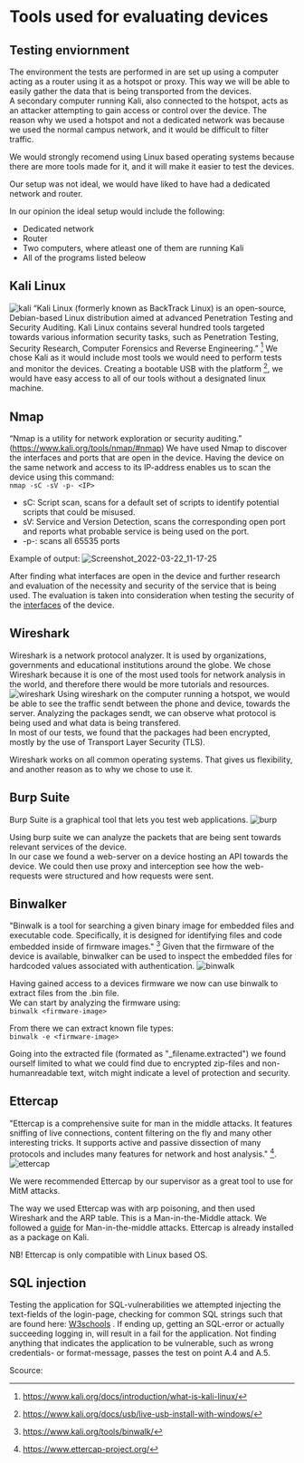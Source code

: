 
# Tools used for evaluating devices

## Testing enviornment
The environment the tests are performed in are set up using a computer acting as a router using it as a hotspot or proxy. This way we will be able to easily gather the data that is being transported from the devices.  
A secondary computer running Kali, also connected to the hotspot, acts as an attacker attempting to gain access or control over the device. The reason why we used a hotspot and not a dedicated network was because we used the normal campus network, and it would be difficult to filter traffic.

We would strongly recomend using Linux based operating systems because there are more tools made for it, and it will make it easier to test the devices.

Our setup was not ideal, we would have liked to have had a dedicated network and router. 

In our opinion the ideal setup would include the following:
- Dedicated network
- Router
- Two computers, where atleast one of them are running Kali
- All of the programs listed beleow


## Kali Linux
![kali](https://user-images.githubusercontent.com/98017528/159913136-72ea965a-3430-41c5-932d-ab37b8b7999e.png)
“Kali Linux (formerly known as BackTrack Linux) is an open-source, Debian-based Linux distribution aimed at advanced Penetration Testing and Security Auditing. Kali Linux contains several hundred tools targeted towards various information security tasks, such as Penetration Testing, Security Research, Computer Forensics and Reverse Engineering.” [^1]
We chose Kali as it would include most tools we would need to perform tests and monitor the devices. Creating a bootable USB with the platform [^2], we would have easy access to all of our tools without a designated linux machine.

## Nmap
“Nmap is a utility for network exploration or security auditing.” (https://www.kali.org/tools/nmap/#nmap)
We have used Nmap to discover the interfaces and ports that are open in the device. Having the device on the same network and access to its IP-address enables us to scan the device using this command:  
```nmap -sC -sV -p- <IP>```
- sC: Script scan, scans for a default set of scripts to identify potential scripts that could be misused.
- sV: Service and Version Detection, scans the corresponding open port and reports what probable service is being used on the port.
- -p-: scans all 65535 ports

Example of output:
![Screenshot_2022-03-22_11-17-25](https://user-images.githubusercontent.com/98017528/159465247-7c69ae95-9645-47d6-9ed9-79caa135f1f5.png)

After finding what interfaces are open in the device and further research and evaluation of the necessity and security  of the service that is being used.
The evaluation is taken into consideration when testing the security of the [interfaces](https://github.com/janstrng/Evaluating-IoT-devices/blob/main/Framework.md#interfaces) of the device.


## Wireshark
Wireshark is a network protocol analyzer. It is used by organizations, governments and educational institutions around the globe. We chose Wireshark because it is one of the most used tools for network analysis in the world, and therefore there would be more tutorials and resources.
![wireshark](https://user-images.githubusercontent.com/98017528/159920105-bd147713-f39a-4c41-8339-2ee758d05d3e.png)
Using wireshark on the computer running a hotspot, we would be able to see the traffic sendt between the phone and device, towards the server. Analyzing the packages sendt, we can observe what protocol is being used and what data is being transfered.  
In most of our tests, we found that the packages had been encrypted, mostly by the use of Transport Layer Security (TLS).


Wireshark works on all common operating systems. That gives us flexibility, and another reason as to why we chose to use it.

## Burp Suite
Burp Suite is a graphical tool that lets you test web applications.
![burp](https://user-images.githubusercontent.com/98017528/159920099-27b1463c-b8e9-4c1c-b910-ae2757342313.png)

Using burp suite we can analyze the packets that are being sent towards relevant services of the device.  
In our case we found a web-server on a device hosting an API towards the device. We could then use proxy and interception see how the web-requests were structured and how requests were sent.

## Binwalker
"Binwalk is a tool for searching a given binary image for embedded files and executable code. Specifically, it is designed for identifying files and code embedded inside of firmware images." [^3] 
Given that the firmware of the device is available, binwalker can be used to inspect the embedded files for hardcoded values associated with authentication. 
![binwalk](https://user-images.githubusercontent.com/98017528/159920094-c4717241-90d2-43e0-933a-fbefe1d6b4de.png)

Having gained access to a devices firmware we now can use binwalk to extract files from the .bin file.  
We can start by analyzing the firmware using:   
```binwalk <firmware-image>```  

From there we can extract known file types:  
```binwalk -e <firmware-image>```  

Going into the extracted file (formated as "_filename.extracted") we found ourself limited to what we could find due to encrypted zip-files and non-humanreadable text, witch might indicate a level of protection and security.

## Ettercap
"Ettercap is a comprehensive suite for man in the middle attacks. It features sniffing of live connections, content filtering on the fly and many other interesting tricks. It supports active and passive dissection of many protocols and includes many features for network and host analysis." [^4]. 
![ettercap](https://user-images.githubusercontent.com/98017528/159920102-4bead2dd-4aba-403d-a41e-f9cf35d97fcf.png)

We were recommended Ettercap by our supervisor as a great tool to use for MitM attacks. 

The way we used Ettercap was with arp poisoning, and then used Wireshark and the ARP table. This is a Man-in-the-Middle attack. We followed a [guide](https://pentestmag.com/ettercap-tutorial-for-windows/) for Man-in-the-middle attacks. Ettercap is already installed as a package on Kali. 

NB! Ettercap is only compatible with Linux based OS.

## SQL injection
Testing the application for SQL-vulnerabilities we attempted injecting the text-fields of the login-page, checking for common SQL strings such that are found here: [W3schools](https://www.w3schools.com/sql/sql_injection.asp/) .
If ending up, getting an SQL-error or actually succeeding logging in, will result in a fail for the application.
Not finding anything that indicates the application to be vulnerable, such as wrong credentials- or format-message, passes the test on point A.4 and  A.5.

Scource:
[^1]: https://www.kali.org/docs/introduction/what-is-kali-linux/
[^2]: https://www.kali.org/docs/usb/live-usb-install-with-windows/
[^3]: https://www.kali.org/tools/binwalk/
[^4]: https://www.ettercap-project.org/
